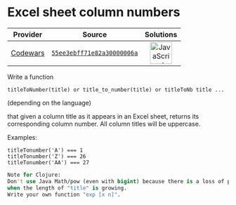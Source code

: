 [_metadata_:generated]: - "true"

# Excel sheet column numbers

<!-- INFO TABLE BEGIN -->

| Provider                                        | Source                                                                               | Solutions                                                                                                                                                    |
| :---------------------------------------------: | :----------------------------------------------------------------------------------: | :----------------------------------------------------------------------------------------------------------------------------------------------------------: |
| [Codewars](../../../docs/providers/Codewars.md) | [`55ee3ebff71e82a30000006a`](https://www.codewars.com/kata/55ee3ebff71e82a30000006a) | [<img src="https://res.cloudinary.com/rascaltwo/image/upload/v1631924076/javascript_ehszr7.svg" alt="JavaScript" title="JavaScript" width="50" />](solve.js) |

<!-- INFO TABLE END -->

Write a function 

`titleToNumber(title) or title_to_number(title) or titleToNb title ...`

(depending on the language)

that given a column title as it appears in an Excel sheet, returns its corresponding column number. All column titles will be uppercase.

Examples:
```
titleTonumber('A') === 1
titleTonumber('Z') === 26
titleTonumber('AA') === 27
```


```clojure
Note for Clojure:
Don't use Java Math/pow (even with bigint) because there is a loss of precision 
when the length of "title" is growing. 
Write your own function "exp [x n]".
```



